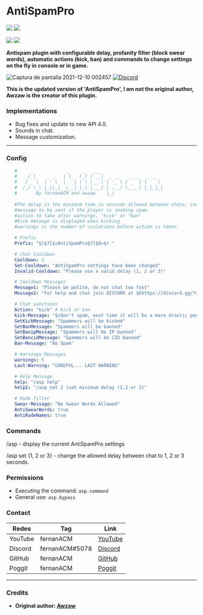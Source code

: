 # AntiSpamPro

[![](https://poggit.pmmp.io/shield.state/AntiSpam)](https://poggit.pmmp.io/p/AntiSpam)
<a href="https://poggit.pmmp.io/p/AntiSpam"><img src="https://poggit.pmmp.io/shield.state/AntiSpam"></a>

[![](https://poggit.pmmp.io/shield.api/AntiSpam)](https://poggit.pmmp.io/p/AntiSpam)
<a href="https://poggit.pmmp.io/p/AntiSpam"><img src="https://poggit.pmmp.io/shield.api/AntiSpam"></a>

**Antispam plugin with configurable delay, profanity filter (block swear words), automatic actions (kick, ban) and commands to change settings on the fly in console or in game.**

![Captura de pantalla 2021-12-10 002457](https://user-images.githubusercontent.com/83558341/145521945-b1255cff-5ef2-4dfc-b1fd-303d10ef314f.png)
<a href="https://discord.gg/YyE9XFckqb"><img src="https://img.shields.io/discord/837701868649709568?label=discord&color=7289DA&logo=discord" alt="Discord" /></a>

**This is the updated version of 'AntiSpamPro', I am not the original author, Awzaw is the creator of this plugin.**

### Implementations
* Bug fixes and update to new API 4.0.
* Sounds in chat.
* Message customization.
---

### Config
```yaml
   #     _            _     _   ___                                
   #    /_\    _ _   | |_  (_) / __|  _ __   __ _   _ __   
   #   / _ \  | ' \  |  _| | | \__ \ | '_ \ / _` | | '  \  
   #  /_/ \_\ |_||_|  \__| |_| |___/ | .__/ \__,_| |_|_|_|
   #       By fernanACM and awzaw    |_|                                    
            
   #The delay is the minimum time in seconds allowed between chats, including warnings.
   #message to be sent if the player is sending spam
   #action to take after warnings, "kick" or "ban"
   #Kick message is displayed when kicking
   #warnings is the number of violations before action is taken

   # Prefix
   Prefix: "§l§7[§cAntiSpamPro§7]§8»§r "

   # Chat Cooldown
   Cooldown: 2
   Set-Cooldown: "AntiSpamPro settings have been changed"
   Invalid-Cooldown: "Please use a valid delay (1, 2 or 3)"

   # Cooldown Messages
   Message1: "Please be polite, do not chat too fast"
   Message2: "For help and chat join DISCORD at §6https://discord.gg/YyE9XFckqb"

   # Chat sanctions
   Action: "kick" # kick or ban
   kick-Message: "§cDon't spam, next time it will be a more drastic penalty"
   SetKickMessage: "Spammers will be kicked"
   SetBanMessage: "Spammers will be banned"
   SetBanipMessage: "Spammers will be IP banned"
   SetBancidMessage: "Spammers will be CID banned"
   Ban-Message: "No Spam"

   # Warnings Messages
   warnings: 5
   Last-Warning: "CAREFUL... LAST WARNING"

   # Help Message
   help: "/asp help"
   help2: "/asp set 2 (set minimum delay (1,2 or 3)"

   # Rude filter
   Swear-Message: "No Swear Words Allowed"
   AntiSwearWords: true
   AntiRudeNames: true
```

### Commands
/asp - display the current AntiSpamPro settings

/asp set {1, 2 or 3} - change the allowed delay between chat to 1, 2 or 3 seconds.

### Permissions

- Executing the command: ```asp.command```
- General use: ```asp.bypass```

### Contact 

| Redes | Tag | Link |
|-------|-------------|------|
| YouTube | fernanACM | [YouTube](https://www.youtube.com/channel/UC-M5iTrCItYQBg5GMuX5ySw) | 
| Discord | fernanACM#5078 | [Discord](https://discord.gg/YyE9XFckqb) |
| GitHub | fernanACM | [GitHub](https://github.com/fernanACM)
| Poggit | fernanACM | [Poggit](https://poggit.pmmp.io/ci/fernanACM)
****

### Credits

* **Original author: [Awzaw](https://github.com/Awzaw)**
